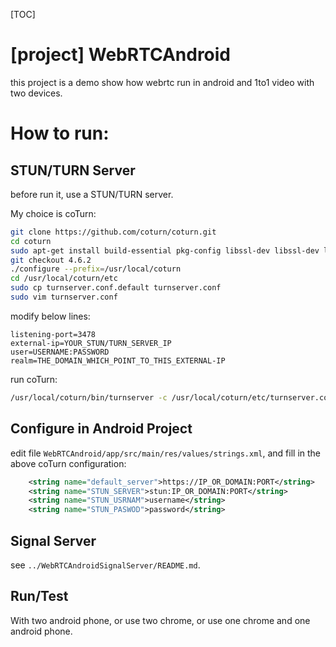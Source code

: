 [TOC]

# [project] WebRTCAndroid

this project is a demo show how webrtc run in android and 1to1 video with two devices.

# How to run:

## STUN/TURN Server

before run it, use a STUN/TURN server.

My choice is coTurn:

```bash
git clone https://github.com/coturn/coturn.git
cd coturn
sudo apt-get install build-essential pkg-config libssl-dev libssl-dev libsqlite3-dev libevent-dev libpq-dev mysql-client libmysqlclient-dev libhiredis-dev
git checkout 4.6.2
./configure --prefix=/usr/local/coturn
cd /usr/local/coturn/etc
sudo cp turnserver.conf.default turnserver.conf
sudo vim turnserver.conf
```

modify below lines:

```config
listening-port=3478
external-ip=YOUR_STUN/TURN_SERVER_IP
user=USERNAME:PASSWORD
realm=THE_DOMAIN_WHICH_POINT_TO_THIS_EXTERNAL-IP
```

run coTurn:

```bash
/usr/local/coturn/bin/turnserver -c /usr/local/coturn/etc/turnserver.conf
```

## Configure in Android Project

edit file `WebRTCAndroid/app/src/main/res/values/strings.xml`, and fill in the above coTurn configuration:

```xml
    <string name="default_server">https://IP_OR_DOMAIN:PORT</string>
    <string name="STUN_SERVER">stun:IP_OR_DOMAIN:PORT</string>
    <string name="STUN_USRNAM">username</string>
    <string name="STUN_PASWOD">password</string>
```

## Signal Server

see `../WebRTCAndroidSignalServer/README.md`.

## Run/Test

With two android phone, or use two chrome, or use one chrome and one android phone.